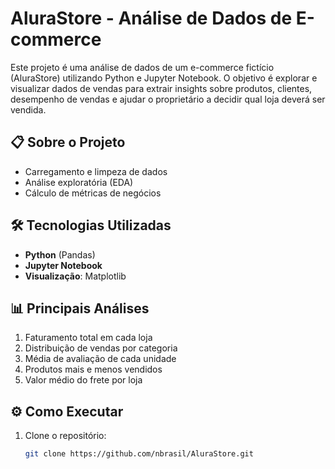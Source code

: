 # AluraStore - Análise de Dados de E-commerce

Este projeto é uma análise de dados de um e-commerce fictício (AluraStore) utilizando Python e Jupyter Notebook. O objetivo é explorar e visualizar dados de vendas para extrair insights sobre produtos, clientes, desempenho de vendas e ajudar o proprietário a decidir qual loja deverá ser vendida.

## 📋 Sobre o Projeto
- Carregamento e limpeza de dados
- Análise exploratória (EDA)
- Cálculo de métricas de negócios

## 🛠️ Tecnologias Utilizadas
- **Python** (Pandas)
- **Jupyter Notebook**
- **Visualização**: Matplotlib

## 📊 Principais Análises
1. Faturamento total em cada loja
1. Distribuição de vendas por categoria
2. Média de avaliação de cada unidade
3. Produtos mais e menos vendidos
4. Valor médio do frete por loja

## ⚙️ Como Executar
1. Clone o repositório:
   ```bash
   git clone https://github.com/nbrasil/AluraStore.git
